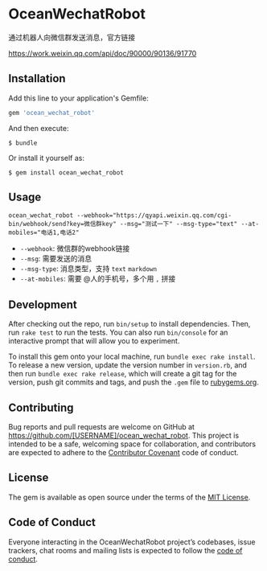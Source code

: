 # OceanWechatRobot

通过机器人向微信群发送消息，官方链接

https://work.weixin.qq.com/api/doc/90000/90136/91770

## Installation

Add this line to your application's Gemfile:

```ruby
gem 'ocean_wechat_robot'
```

And then execute:

    $ bundle

Or install it yourself as:

    $ gem install ocean_wechat_robot

## Usage


```
ocean_wechat_robot --webhook="https://qyapi.weixin.qq.com/cgi-bin/webhook/send?key=微信群key" --msg="测试一下" --msg-type="text" --at-mobiles="电话1,电话2"
```

- `--webhook`: 微信群的webhook链接
- `--msg`: 需要发送的消息
- `--msg-type`: 消息类型，支持 `text` `markdown`
- `--at-mobiles`: 需要 @人的手机号，多个用 `,` 拼接


## Development

After checking out the repo, run `bin/setup` to install dependencies. Then, run `rake test` to run the tests. You can also run `bin/console` for an interactive prompt that will allow you to experiment.

To install this gem onto your local machine, run `bundle exec rake install`. To release a new version, update the version number in `version.rb`, and then run `bundle exec rake release`, which will create a git tag for the version, push git commits and tags, and push the `.gem` file to [rubygems.org](https://rubygems.org).

## Contributing

Bug reports and pull requests are welcome on GitHub at https://github.com/[USERNAME]/ocean_wechat_robot. This project is intended to be a safe, welcoming space for collaboration, and contributors are expected to adhere to the [Contributor Covenant](http://contributor-covenant.org) code of conduct.

## License

The gem is available as open source under the terms of the [MIT License](https://opensource.org/licenses/MIT).

## Code of Conduct

Everyone interacting in the OceanWechatRobot project’s codebases, issue trackers, chat rooms and mailing lists is expected to follow the [code of conduct](https://github.com/[USERNAME]/ocean_wechat_robot/blob/master/CODE_OF_CONDUCT.md).
